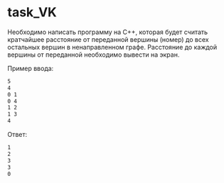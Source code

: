 # task_VK

Необходимо написать программу на C++, которая будет считать кратчайшее расстояние от переданной вершины (номер) до всех остальных вершин в ненаправленном графе. Расстояние до каждой вершины от переданной необходимо вывести на экран.

Пример ввода:
```zsh
5
4
0 1
0 4
1 2
1 3
4
```

Ответ:
```zsh
1
2
3
3
0
```